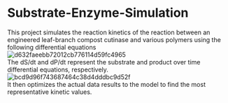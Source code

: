 # Substrate-Enzyme-Simulation

This project simulates the reaction kinetics of the reaction between an engineered leaf-branch compost cutinase and various polymers using the following differential equations
<br />
![d632faeebb72012cb776114d59fc4965](https://user-images.githubusercontent.com/75545241/209479427-1ec943cf-7b45-4b92-a106-18f4b1d96a96.png)
<br />
The dS/dt and dP/dt represent the substrate and product over time differential equations, respectively.
<br />
![bcd9d96f743687464c38d4dddbc9d52f](https://user-images.githubusercontent.com/75545241/209479535-9155da29-df08-472a-9c16-791c52664e94.png)
<br />
It then optimizes the actual data results to the model to find the most representative kinetic values.
